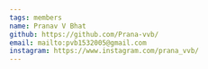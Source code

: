 ```yaml
---
tags: members
name: Pranav V Bhat
github: https://github.com/Prana-vvb/
email: mailto:pvb1532005@gmail.com
instagram: https://www.instagram.com/prana_vvb/
---
```

